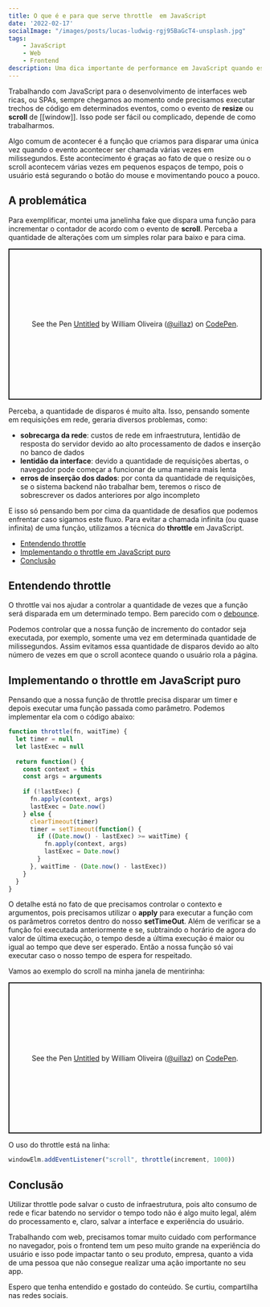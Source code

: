 ```yaml
---
title: O que é e para que serve throttle  em JavaScript
date: '2022-02-17'
socialImage: "/images/posts/lucas-ludwig-rgj95BaGcT4-unsplash.jpg"
tags:
    - JavaScript
    - Web
    - Frontend
description: Uma dica importante de performance em JavaScript quando estamos trabalhando em aplicações web ricas ou as famosas SPAs é o uso de throttle para evitar múltiplas chamadas de uma mesma função, o que pode acarretar em vários problemas.
---
```


Trabalhando com JavaScript para o desenvolvimento de interfaces web ricas, ou SPAs, sempre chegamos ao momento onde precisamos executar trechos de código em determinados eventos, como o evento de __resize__ ou __scroll__ de [[window]]. Isso pode ser fácil ou complicado, depende de como trabalharmos.

Algo comum de acontecer é a função que criamos para disparar uma única vez quando o evento acontecer ser chamada várias vezes em milissegundos. Este acontecimento é graças ao fato de que o resize ou o scroll acontecem várias vezes em pequenos espaços de tempo, pois o usuário está segurando o botão do mouse e movimentando pouco a pouco.

## <a name='Aproblemtica'></a>A problemática

Para exemplificar, montei uma janelinha fake que dispara uma função para incrementar o contador de acordo com o evento de __scroll__. Perceba a quantidade de alterações com um simples rolar para baixo e para cima.

<p class="codepen" data-height="300" data-default-tab="html,result" data-slug-hash="QWOavxG" data-user="uillaz" style="height: 300px; box-sizing: border-box; display: flex; align-items: center; justify-content: center; border: 2px solid; margin: 1em 0; padding: 1em;">
  <span>See the Pen <a href="https://codepen.io/uillaz/pen/QWOavxG">
  Untitled</a> by William Oliveira (<a href="https://codepen.io/uillaz">@uillaz</a>)
  on <a href="https://codepen.io">CodePen</a>.</span>
</p>
<script async src="https://cpwebassets.codepen.io/assets/embed/ei.js"></script>

Perceba, a quantidade de disparos é muito alta. Isso, pensando somente em requisições em rede, geraria diversos problemas, como:

- __sobrecarga da rede__: custos de rede em infraestrutura, lentidão de resposta do servidor devido ao alto processamento de dados e inserção no banco de dados
- __lentidão da interface__: devido a quantidade de requisições abertas, o navegador pode começar a funcionar de uma maneira mais lenta
- __erros de inserção dos dados__: por conta da quantidade de requisições, se o sistema backend não trabalhar bem, teremos o risco de sobrescrever os dados anteriores por algo incompleto

E isso só pensando bem por cima da quantidade de desafios que podemos enfrentar caso sigamos este fluxo. Para evitar a chamada infinita (ou quase infinita) de uma função, utilizamos a técnica do __throttle__ em JavaScript.

<!-- vscode-markdown-toc -->
* [Entendendo throttle](#Entendendothrottle)
* [Implementando o throttle em JavaScript puro](#ImplementandoothrottleemJavaScriptpuro)
* [Conclusão](#Concluso)

<!-- vscode-markdown-toc-config
  numbering=false
  autoSave=true
  /vscode-markdown-toc-config -->
<!-- /vscode-markdown-toc -->

## <a name='Entendendothrottle'></a>Entendendo throttle

O throttle vai nos ajudar a controlar a quantidade de vezes que a função será disparada em um determinado tempo. Bem parecido com o [debounce](/posts/o-que-e-para-que-serve-debounce/). 

Podemos controlar que a nossa função de incremento do contador seja executada, por exemplo, somente uma vez em determinada quantidade de milissegundos. Assim evitamos essa quantidade de disparos devido ao alto número de vezes em que o scroll acontece quando o usuário rola a página.

## <a name='ImplementandoothrottleemJavaScriptpuro'></a>Implementando o throttle em JavaScript puro

Pensando que a nossa função de throttle precisa disparar um timer e depois executar uma função passada como parâmetro. Podemos implementar ela com o código abaixo:

```javascript
function throttle(fn, waitTime) {
  let timer = null
  let lastExec = null
  
  return function() {
    const context = this
    const args = arguments
    
    if (!lastExec) {
      fn.apply(context, args)
      lastExec = Date.now()
    } else {
      clearTimeout(timer)
      timer = setTimeout(function() {
        if ((Date.now() - lastExec) >= waitTime) {
          fn.apply(context, args)
          lastExec = Date.now()
        }
      }, waitTime - (Date.now() - lastExec))
    }
  }
}
```

O detalhe está no fato de que precisamos controlar o contexto e argumentos, pois precisamos utilizar o __apply__ para executar a função com os parâmetros corretos dentro do nosso __setTimeOut__. Além de verificar se a função foi executada anteriormente e se, subtraindo o horário de agora do valor de última execução, o tempo desde a última execução é maior ou igual ao tempo que deve ser esperado. Então a nossa função só vai executar caso o nosso tempo de espera for respeitado.

Vamos ao exemplo do scroll na minha janela de mentirinha:

<p class="codepen" data-height="300" data-default-tab="html,result" data-slug-hash="WNXdOXd" data-user="uillaz" style="height: 300px; box-sizing: border-box; display: flex; align-items: center; justify-content: center; border: 2px solid; margin: 1em 0; padding: 1em;">
  <span>See the Pen <a href="https://codepen.io/uillaz/pen/WNXdOXd">
  Untitled</a> by William Oliveira (<a href="https://codepen.io/uillaz">@uillaz</a>)
  on <a href="https://codepen.io">CodePen</a>.</span>
</p>
<script async src="https://cpwebassets.codepen.io/assets/embed/ei.js"></script>

O uso do throttle está na linha:

```javascript
windowElm.addEventListener("scroll", throttle(increment, 1000))
```

## <a name='Concluso'></a>Conclusão

Utilizar throttle pode salvar o custo de infraestrutura, pois alto consumo de rede e ficar batendo no servidor o tempo todo não é algo muito legal, além do processamento e, claro, salvar a interface e experiência do usuário.

Trabalhando com web, precisamos tomar muito cuidado com performance no navegador, pois o frontend tem um peso muito grande na experiência do usuário e isso pode impactar tanto o seu produto, empresa, quanto a vida de uma pessoa que não consegue realizar uma ação importante no seu app.

Espero que tenha entendido e gostado do conteúdo. Se curtiu, compartilha nas redes sociais.